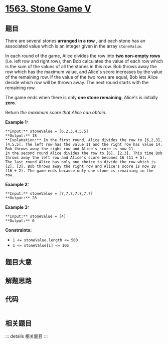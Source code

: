 # [1563. Stone Game V](https://leetcode.com/problems/stone-game-v)

## 题目

There are several stones **arranged in a row** , and each stone has an
associated value which is an integer given in the array `stoneValue`.

In each round of the game, Alice divides the row into **two non-empty rows**
(i.e. left row and right row), then Bob calculates the value of each row which
is the sum of the values of all the stones in this row. Bob throws away the
row which has the maximum value, and Alice's score increases by the value of
the remaining row. If the value of the two rows are equal, Bob lets Alice
decide which row will be thrown away. The next round starts with the remaining
row.

The game ends when there is only **one stone remaining**. Alice's is initially
**zero**.

Return _the maximum score that Alice can obtain_.



**Example 1:**

    
    
    **Input:** stoneValue = [6,2,3,4,5,5]
    **Output:** 18
    **Explanation:** In the first round, Alice divides the row to [6,2,3], [4,5,5]. The left row has the value 11 and the right row has value 14. Bob throws away the right row and Alice's score is now 11.
    In the second round Alice divides the row to [6], [2,3]. This time Bob throws away the left row and Alice's score becomes 16 (11 + 5).
    The last round Alice has only one choice to divide the row which is [2], [3]. Bob throws away the right row and Alice's score is now 18 (16 + 2). The game ends because only one stone is remaining in the row.
    

**Example 2:**

    
    
    **Input:** stoneValue = [7,7,7,7,7,7,7]
    **Output:** 28
    

**Example 3:**

    
    
    **Input:** stoneValue = [4]
    **Output:** 0
    



**Constraints:**

  * `1 <= stoneValue.length <= 500`
  * `1 <= stoneValue[i] <= 106`


## 题目大意

## 解题思路

## 代码

```javascript

```

## 相关题目

::: details 相关题目
:::
